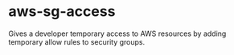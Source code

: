 # aws-sg-access
Gives a developer temporary access to AWS resources by adding temporary allow rules to security groups.
